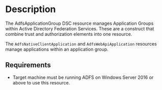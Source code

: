 # Description

The AdfsApplicationGroup DSC resource manages Application Groups within Active Directory Federation Services.
These are a construct that combine trust and authorization elements into one resource.

The `AdfsNativeClientApplication` and `AdfsWebApiApplication` resources manage applications within an
application group.

## Requirements

* Target machine must be running ADFS on Windows Server 2016 or above to use this resource.
